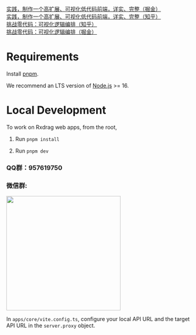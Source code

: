 
[实践，制作一个高扩展、可视化低代码前端，详实、完整（掘金）](https://juejin.cn/post/7205361008272326716)  
[实践，制作一个高扩展、可视化低代码前端，详实、完整（知乎）](https://zhuanlan.zhihu.com/p/610182592)  
[挑战零代码：可视化逻辑编排（知乎）](https://zhuanlan.zhihu.com/p/644873396)  
[挑战零代码：可视化逻辑编排（掘金）](https://juejin.cn/post/7257814347463671863)  
# Requirements

Install [pnpm](https://pnpm.io/).

We recommend an LTS version of [Node.js](https://nodejs.org/en/) >= 16.

# Local Development

To work on Rxdrag web apps, from the root,

1. Run `pnpm install`

2. Run `pnpm dev`


### QQ群：957619750  

### 微信群:  
<img src="https://github.com/rxdrag/rxeditor/blob/master/doc/images/wechatgroup0513.jpg?raw=true" style="width:300px">

In `apps/core/vite.config.ts`, configure your local API URL and the target API URL in the `server.proxy` object.
